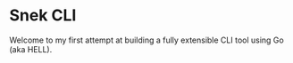 # Snek CLI

Welcome to my first attempt at building a fully extensible CLI tool using Go (aka HELL).
